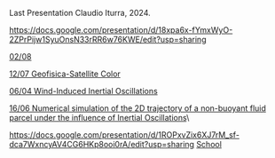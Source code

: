 
Last Presentation
Claudio Iturra, 2024.

https://docs.google.com/presentation/d/18xpa6x-fYmxWyO-2ZPrPijw1SyuOnsN33rRR6w76KWE/edit?usp=sharing

[02/08](https://docs.google.com/presentation/d/18xpa6x-fYmxWyO-2ZPrPijw1SyuOnsN33rRR6w76KWE/edit?usp=sharing)

[12/07 Geofisica-Satellite Color]()

[06/04 Wind-Induced Inertial Oscillations]()

[16/06 Numerical simulation of the 2D trajectory of a non-buoyant fluid parcel under the influence of Inertial Oscillations]()\\

https://docs.google.com/presentation/d/1ROPxvZix6XJ7rM_sf-dca7WxncyAV4CG6HKp8ooi0rA/edit?usp=sharing
[School](https://docs.google.com/presentation/d/1ROPxvZix6XJ7rM_sf-dca7WxncyAV4CG6HKp8ooi0rA/edit?usp=sharing)


